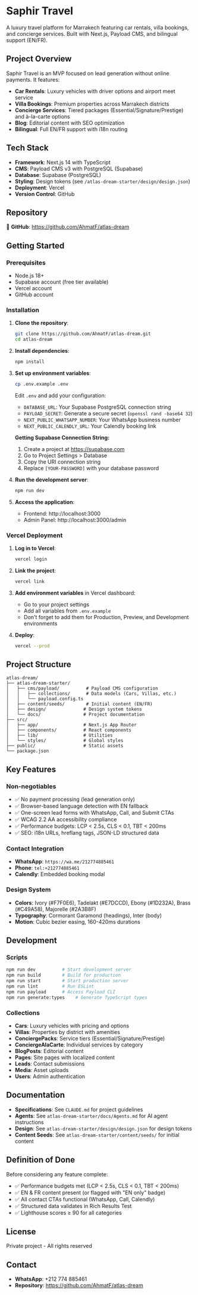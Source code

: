 # Saphir Travel

A luxury travel platform for Marrakech featuring car rentals, villa bookings, and concierge services. Built with Next.js, Payload CMS, and bilingual support (EN/FR).

## Project Overview

Saphir Travel is an MVP focused on lead generation without online payments. It features:

- **Car Rentals**: Luxury vehicles with driver options and airport meet service
- **Villa Bookings**: Premium properties across Marrakech districts
- **Concierge Services**: Tiered packages (Essential/Signature/Prestige) and à-la-carte options
- **Blog**: Editorial content with SEO optimization
- **Bilingual**: Full EN/FR support with i18n routing

## Tech Stack

- **Framework**: Next.js 14 with TypeScript
- **CMS**: Payload CMS v3 with PostgreSQL (Supabase)
- **Database**: Supabase (PostgreSQL)
- **Styling**: Design tokens (see `/atlas-dream-starter/design/design.json`)
- **Deployment**: Vercel
- **Version Control**: GitHub

## Repository

🔗 **GitHub**: https://github.com/AhmatF/atlas-dream

## Getting Started

### Prerequisites

- Node.js 18+
- Supabase account (free tier available)
- Vercel account
- GitHub account

### Installation

1. **Clone the repository**:
   ```bash
   git clone https://github.com/AhmatF/atlas-dream.git
   cd atlas-dream
   ```

2. **Install dependencies**:
   ```bash
   npm install
   ```

3. **Set up environment variables**:
   ```bash
   cp .env.example .env
   ```

   Edit `.env` and add your configuration:
   - `DATABASE_URL`: Your Supabase PostgreSQL connection string
   - `PAYLOAD_SECRET`: Generate a secure secret (`openssl rand -base64 32`)
   - `NEXT_PUBLIC_WHATSAPP_NUMBER`: Your WhatsApp business number
   - `NEXT_PUBLIC_CALENDLY_URL`: Your Calendly booking link

   **Getting Supabase Connection String:**
   1. Create a project at https://supabase.com
   2. Go to Project Settings > Database
   3. Copy the URI connection string
   4. Replace `[YOUR-PASSWORD]` with your database password

4. **Run the development server**:
   ```bash
   npm run dev
   ```

5. **Access the application**:
   - Frontend: http://localhost:3000
   - Admin Panel: http://localhost:3000/admin

### Vercel Deployment

1. **Log in to Vercel**:
   ```bash
   vercel login
   ```

2. **Link the project**:
   ```bash
   vercel link
   ```

3. **Add environment variables** in Vercel dashboard:
   - Go to your project settings
   - Add all variables from `.env.example`
   - Don't forget to add them for Production, Preview, and Development environments

4. **Deploy**:
   ```bash
   vercel --prod
   ```

## Project Structure

```
atlas-dream/
├── atlas-dream-starter/
│   ├── cms/payload/          # Payload CMS configuration
│   │   ├── collections/      # Data models (Cars, Villas, etc.)
│   │   └── payload.config.ts
│   ├── content/seeds/        # Initial content (EN/FR)
│   ├── design/              # Design system tokens
│   └── docs/                # Project documentation
├── src/
│   ├── app/                 # Next.js App Router
│   ├── components/          # React components
│   ├── lib/                 # Utilities
│   └── styles/              # Global styles
├── public/                  # Static assets
└── package.json
```

## Key Features

### Non-negotiables
- ✅ No payment processing (lead generation only)
- ✅ Browser-based language detection with EN fallback
- ✅ One-screen lead forms with WhatsApp, Call, and Submit CTAs
- ✅ WCAG 2.2 AA accessibility compliance
- ✅ Performance budgets: LCP < 2.5s, CLS < 0.1, TBT < 200ms
- ✅ SEO: i18n URLs, hreflang tags, JSON-LD structured data

### Contact Integration
- **WhatsApp**: `https://wa.me/212774885461`
- **Phone**: `tel:+212774885461`
- **Calendly**: Embedded booking modal

### Design System
- **Colors**: Ivory (#F7F0E6), Tadelakt (#E7DCCD), Ebony (#1D232A), Brass (#C49A58), Majorelle (#2A3B8F)
- **Typography**: Cormorant Garamond (headings), Inter (body)
- **Motion**: Cubic bezier easing, 160-420ms durations

## Development

### Scripts

```bash
npm run dev          # Start development server
npm run build        # Build for production
npm run start        # Start production server
npm run lint         # Run ESLint
npm run payload      # Access Payload CLI
npm run generate:types    # Generate TypeScript types
```

### Collections

- **Cars**: Luxury vehicles with pricing and options
- **Villas**: Properties by district with amenities
- **ConciergePacks**: Service tiers (Essential/Signature/Prestige)
- **ConciergeAlaCarte**: Individual services by category
- **BlogPosts**: Editorial content
- **Pages**: Site pages with localized content
- **Leads**: Contact submissions
- **Media**: Asset uploads
- **Users**: Admin authentication

## Documentation

- **Specifications**: See `CLAUDE.md` for project guidelines
- **Agents**: See `atlas-dream-starter/docs/Agents.md` for AI agent instructions
- **Design**: See `atlas-dream-starter/design/design.json` for design tokens
- **Content Seeds**: See `atlas-dream-starter/content/seeds/` for initial content

## Definition of Done

Before considering any feature complete:
- ✅ Performance budgets met (LCP < 2.5s, CLS < 0.1, TBT < 200ms)
- ✅ EN & FR content present (or flagged with "EN only" badge)
- ✅ All contact CTAs functional (WhatsApp, Call, Calendly)
- ✅ Structured data validates in Rich Results Test
- ✅ Lighthouse scores ≥ 90 for all categories

## License

Private project - All rights reserved

## Contact

- **WhatsApp**: +212 774 885461
- **Repository**: https://github.com/AhmatF/atlas-dream
